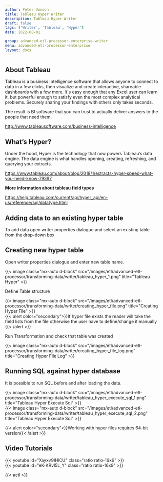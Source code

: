 ```yaml
---
author: Peter Jonson
title: Tableau Hyper Writer
description: Tableau Hyper Writer
draft: false
tags: ['Writer', 'Tableau', 'Hyper']
date: 2022-08-01

group: advanced-etl-processor-enterprise-writer
menu: advanced-etl-processor-enterprise
layout: docs
---
```


## About Tableau

Tableau is a business intelligence software that allows anyone to connect to data in a few clicks, then visualize and create interactive, shareable dashboards with a few more. It's easy enough that any Excel user can learn it, but powerful enough to satisfy even the most complex analytical problems. Securely sharing your findings with others only takes seconds.

The result is BI software that you can trust to actually deliver answers to the people that need them.

http://www.tableausoftware.com/business-intelligence

## What’s Hyper?

Under the hood, Hyper is the technology that now powers Tableau’s data engine. The data engine is what handles opening, creating, refreshing, and querying your extracts.

https://www.tableau.com/about/blog/2018/1/extracts-hyper-speed-what-you-need-know-79397

**More information about tableau field types**

https://help.tableau.com/current/api/hyper_api/en-us/reference/sql/datatype.html

## Adding data to an existing hyper table

To add data open writer properties dialogue and select an existing table from the drop-down box

## Creating new hyper table

Open writer properties dialogue and enter new table name.

{{< image class="mx-auto d-block"  src="/images/etl/advanced-etl-processor/transforming-data/writer/tableau_hyper_1.png" title="Tableau Hyper" >}}

Define Table structure

{{< image class="mx-auto d-block"  src="/images/etl/advanced-etl-processor/transforming-data/writer/creating_hyper_file.png" title="Creating Hyper File" >}}
\
{{< alert color="secondary">}}If hyper file exists the reader will take the field lists from the file otherwise the user have to define/change it manually {{< /alert >}}

Run Transformation and check that table was created

{{< image class="mx-auto d-block"  src="/images/etl/advanced-etl-processor/transforming-data/writer/creating_hyper_file_log.png" title="Creating Hyper File Log" >}}

## Running SQL against hyper database

It is possible to run SQL before and after loading the data.

{{< image class="mx-auto d-block"  src="/images/etl/advanced-etl-processor/transforming-data/writer/tableau_hyper_execute_sql_1.png" title="Tableau Hyper Execute Sql" >}}
\
{{< image class="mx-auto d-block"  src="/images/etl/advanced-etl-processor/transforming-data/writer/tableau_hyper_execute_sql_2.png" title="Tableau Hyper Execute Sql" >}}

{{< alert color="secondary">}}Working with hyper files requires 64-bit version{{< /alert >}}

## Video Tutorials

{{< youtube id="Xayxv9IHICU" class="ratio ratio-16x9" >}}
\
{{< youtube id="eK-KRvI5L_Y" class="ratio ratio-16x9" >}}

{{< aetl >}}
